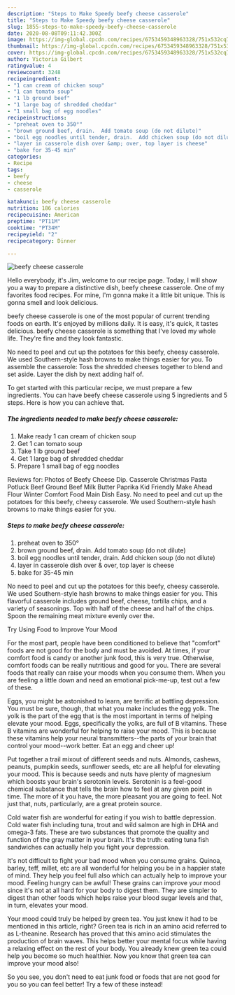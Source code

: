 ```yaml
---
description: "Steps to Make Speedy beefy cheese casserole"
title: "Steps to Make Speedy beefy cheese casserole"
slug: 1855-steps-to-make-speedy-beefy-cheese-casserole
date: 2020-08-08T09:11:42.300Z
image: https://img-global.cpcdn.com/recipes/6753459348963328/751x532cq70/beefy-cheese-casserole-recipe-main-photo.jpg
thumbnail: https://img-global.cpcdn.com/recipes/6753459348963328/751x532cq70/beefy-cheese-casserole-recipe-main-photo.jpg
cover: https://img-global.cpcdn.com/recipes/6753459348963328/751x532cq70/beefy-cheese-casserole-recipe-main-photo.jpg
author: Victoria Gilbert
ratingvalue: 4
reviewcount: 3248
recipeingredient:
- "1 can cream of chicken soup"
- "1 can tomato soup"
- "1 lb ground beef"
- "1 large bag of shredded cheddar"
- "1 small bag of egg noodles"
recipeinstructions:
- "preheat oven to 350°"
- "brown ground beef, drain.  Add tomato soup (do not dilute)"
- "boil egg noodles until tender, drain.  Add chicken soup (do not dilute)"
- "layer in casserole dish over &amp; over, top layer is cheese"
- "bake for 35-45 min"
categories:
- Recipe
tags:
- beefy
- cheese
- casserole

katakunci: beefy cheese casserole 
nutrition: 186 calories
recipecuisine: American
preptime: "PT11M"
cooktime: "PT34M"
recipeyield: "2"
recipecategory: Dinner

---
```



![beefy cheese casserole](https://img-global.cpcdn.com/recipes/6753459348963328/751x532cq70/beefy-cheese-casserole-recipe-main-photo.jpg)

Hello everybody, it's Jim, welcome to our recipe page. Today, I will show you a way to prepare a distinctive dish, beefy cheese casserole. One of my favorites food recipes. For mine, I'm gonna make it a little bit unique. This is gonna smell and look delicious.

beefy cheese casserole is one of the most popular of current trending foods on earth. It's enjoyed by millions daily. It is easy, it's quick, it tastes delicious. beefy cheese casserole is something that I've loved my whole life. They're fine and they look fantastic.

No need to peel and cut up the potatoes for this beefy, cheesy casserole. We used Southern-style hash browns to make things easier for you. To assemble the casserole: Toss the shredded cheeses together to blend and set aside. Layer the dish by next adding half of.


To get started with this particular recipe, we must prepare a few ingredients. You can have beefy cheese casserole using 5 ingredients and 5 steps. Here is how you can achieve that.

<!--inarticleads1-->

##### The ingredients needed to make beefy cheese casserole:

1. Make ready 1 can cream of chicken soup
1. Get 1 can tomato soup
1. Take 1 lb ground beef
1. Get 1 large bag of shredded cheddar
1. Prepare 1 small bag of egg noodles


Reviews for: Photos of Beefy Cheese Dip. Casserole Christmas Pasta Potluck Beef Ground Beef Milk Butter Paprika Kid Friendly Make Ahead Flour Winter Comfort Food Main Dish Easy. No need to peel and cut up the potatoes for this beefy, cheesy casserole. We used Southern-style hash browns to make things easier for you. 

<!--inarticleads2-->

##### Steps to make beefy cheese casserole:

1. preheat oven to 350°
1. brown ground beef, drain.  Add tomato soup (do not dilute)
1. boil egg noodles until tender, drain.  Add chicken soup (do not dilute)
1. layer in casserole dish over &amp; over, top layer is cheese
1. bake for 35-45 min


No need to peel and cut up the potatoes for this beefy, cheesy casserole. We used Southern-style hash browns to make things easier for you. This flavorful casserole includes ground beef, cheese, tortilla chips, and a variety of seasonings. Top with half of the cheese and half of the chips. Spoon the remaining meat mixture evenly over the. 

Try Using Food to Improve Your Mood


For the most part, people have been conditioned to believe that "comfort" foods are not good for the body and must be avoided. At times, if your comfort food is candy or another junk food, this is very true. Otherwise, comfort foods can be really nutritious and good for you. There are several foods that really can raise your moods when you consume them. When you are feeling a little down and need an emotional pick-me-up, test out a few of these.

Eggs, you might be astonished to learn, are terrific at battling depression. You must be sure, though, that what you make includes the egg yolk. The yolk is the part of the egg that is the most important in terms of helping elevate your mood. Eggs, specifically the yolks, are full of B vitamins. These B vitamins are wonderful for helping to raise your mood. This is because these vitamins help your neural transmitters--the parts of your brain that control your mood--work better. Eat an egg and cheer up!

Put together a trail mixout of different seeds and nuts. Almonds, cashews, peanuts, pumpkin seeds, sunflower seeds, etc are all helpful for elevating your mood. This is because seeds and nuts have plenty of magnesium which boosts your brain's serotonin levels. Serotonin is a feel-good chemical substance that tells the brain how to feel at any given point in time. The more of it you have, the more pleasant you are going to feel. Not just that, nuts, particularly, are a great protein source.

Cold water fish are wonderful for eating if you wish to battle depression. Cold water fish including tuna, trout and wild salmon are high in DHA and omega-3 fats. These are two substances that promote the quality and function of the gray matter in your brain. It's the truth: eating tuna fish sandwiches can actually help you fight your depression. 

It's not difficult to fight your bad mood when you consume grains. Quinoa, barley, teff, millet, etc are all wonderful for helping you be in a happier state of mind. They help you feel full also which can actually help to improve your mood. Feeling hungry can be awful! These grains can improve your mood since it's not at all hard for your body to digest them. They are simpler to digest than other foods which helps raise your blood sugar levels and that, in turn, elevates your mood.

Your mood could truly be helped by green tea. You just knew it had to be mentioned in this article, right? Green tea is rich in an amino acid referred to as L-theanine. Research has proved that this amino acid stimulates the production of brain waves. This helps better your mental focus while having a relaxing effect on the rest of your body. You already knew green tea could help you become so much healthier. Now you know that green tea can improve your mood also!

So you see, you don't need to eat junk food or foods that are not good for you so you can feel better! Try a few of these instead!

